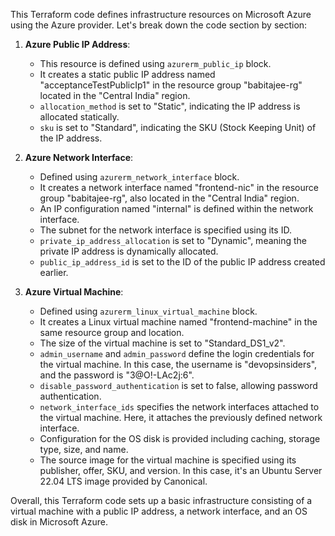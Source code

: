 This Terraform code defines infrastructure resources on Microsoft Azure using the Azure provider. Let's break down the code section by section:

1. **Azure Public IP Address**:
   - This resource is defined using `azurerm_public_ip` block.
   - It creates a static public IP address named "acceptanceTestPublicIp1" in the resource group "babitajee-rg" located in the "Central India" region.
   - `allocation_method` is set to "Static", indicating the IP address is allocated statically.
   - `sku` is set to "Standard", indicating the SKU (Stock Keeping Unit) of the IP address.

2. **Azure Network Interface**:
   - Defined using `azurerm_network_interface` block.
   - It creates a network interface named "frontend-nic" in the resource group "babitajee-rg", also located in the "Central India" region.
   - An IP configuration named "internal" is defined within the network interface.
   - The subnet for the network interface is specified using its ID.
   - `private_ip_address_allocation` is set to "Dynamic", meaning the private IP address is dynamically allocated.
   - `public_ip_address_id` is set to the ID of the public IP address created earlier.

3. **Azure Virtual Machine**:
   - Defined using `azurerm_linux_virtual_machine` block.
   - It creates a Linux virtual machine named "frontend-machine" in the same resource group and location.
   - The size of the virtual machine is set to "Standard_DS1_v2".
   - `admin_username` and `admin_password` define the login credentials for the virtual machine. In this case, the username is "devopsinsiders", and the password is "3@O!-LAc2j:6".
   - `disable_password_authentication` is set to false, allowing password authentication.
   - `network_interface_ids` specifies the network interfaces attached to the virtual machine. Here, it attaches the previously defined network interface.
   - Configuration for the OS disk is provided including caching, storage type, size, and name.
   - The source image for the virtual machine is specified using its publisher, offer, SKU, and version. In this case, it's an Ubuntu Server 22.04 LTS image provided by Canonical.

Overall, this Terraform code sets up a basic infrastructure consisting of a virtual machine with a public IP address, a network interface, and an OS disk in Microsoft Azure.